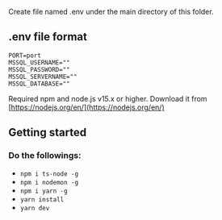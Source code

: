 Create file named .env under the main directory of this folder.

## .env file format

```env
PORT=port
MSSQL_USERNAME=""
MSSQL_PASSWORD=""
MSSQL_SERVERNAME=""
MSSQL_DATABASE=""
```

Required npm and node.js v15.x or higher. Download it from [https://nodejs.org/en/](https://nodejs.org/en/)

## Getting started
### Do the followings:

* `npm i ts-node -g`
* `npm i nodemon -g`
* `npm i yarn -g`
* `yarn install`
* `yarn dev`
